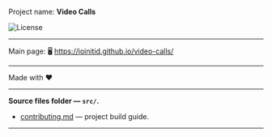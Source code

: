 Project name: **Video Calls**

![License](https://badgen.net/github/license/IOINITID/event-booking)

---

Main page: 🖥️ https://ioinitid.github.io/video-calls/

---

Made with ❤️

---

**Source files folder — `src/`.**

- [contributing.md](contributing.md) — project build guide.

---
